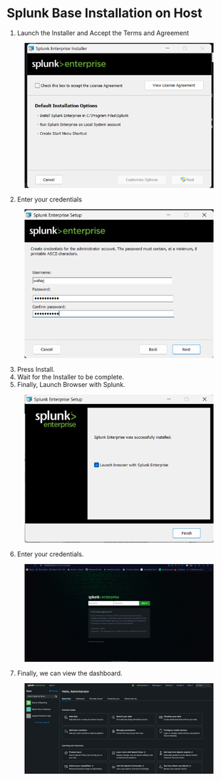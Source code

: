 # Splunk Base Installation on Host

1. Launch the Installer and Accept the Terms and Agreement

<figure><img src="../.gitbook/assets/image.png" alt=""><figcaption></figcaption></figure>

2. Enter your credentials

<figure><img src="../.gitbook/assets/image (1).png" alt=""><figcaption></figcaption></figure>

3. Press Install.
4. Wait for the Installer to be complete.
5. Finally, Launch Browser with Splunk.

<figure><img src="../.gitbook/assets/image (2).png" alt=""><figcaption></figcaption></figure>

6. Enter your credentials.

<figure><img src="../.gitbook/assets/image (3).png" alt=""><figcaption></figcaption></figure>

7. Finally, we can view the dashboard.

<figure><img src="../.gitbook/assets/image (4).png" alt=""><figcaption></figcaption></figure>
